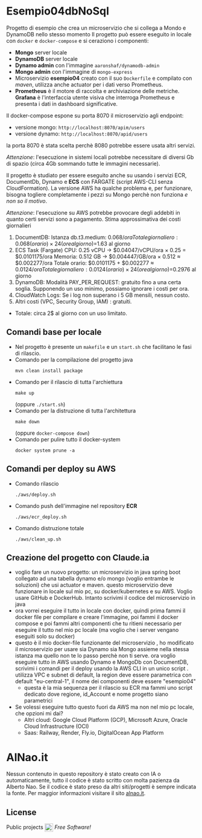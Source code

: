 # Esempio04dbNoSql
Progetto di esempio che crea un microservizio che si collega a Mondo e DynamoDB nello stesso momento
Il progetto può essere eseguito in locale con `docker` e `docker-compose` e si ceraziono i componenti:
- **Mongo** server locale
- **DynamoDB** server locale
- **Dynamo admin** con l'immagine `aaronshaf/dynamodb-admin`
- **Mongo admin** con l'immagine di `mongo-express`
- Microservizio **esempio04** creato con il suo `Dockerfile` e compilato con *maven*, utilizza anche actuator per i dati verso Prometheus.
- **Prometheus** è il motore di raccolta e archiviazione delle metriche. **Grafana** è l'interfaccia utente visiva che interroga Prometheus e presenta i dati in dashboard significative.

Il docker-compose espone su porta 8070 il microservizio agli endpoint:
- versione mongo: `http://localhost:8070/apim/users`
- versione dynamo: `http://localhost:8070/apid/users`


la porta 8070 è stata scelta perchè 8080 potrebbe essere usata altri servizi.


*Attenzione*: l'esecuzione in sistemi locali potrebbe necessitare di diversi Gb di spazio (circa 4Gb sommando tutte le immagini necessarie).


Il progetto è studiato per essere eseguito anche su usando i servizi ECR, DocumentDb, Dynamo e **ECS** con FARGATE (script AWS-CLI senza CloudFormation). La versione AWS ha qualche problema e, per funzionare, bisogna togliere completamente i pezzi su Mongo perchè non funziona *e non so il motivo*.


*Attenzione*: l'esecuzione su AWS potrebbe provocare degli addebiti in quanto certi servizi sono a pagamento. Stima approssimativa dei costi giornalieri
1. DocumentDB: Istanza db.t3.medium: $0.068/ora Totale giornaliero: 0.068(orario)×24(ore al giorno)=$1.63 al giorno
2. ECS Task (Fargate) CPU: 0.25 vCPU → $0.04047/vCPU/ora × 0.25 = $0.0101175/ora Memoria: 0.512 GB → $0.004447/GB/ora × 0.512 ≈ $0.002277/ora Totale orario: $0.0101175 + $0.002277 ≈ $0.0124/ora Totale giornaliero: 0.0124(orario)×24(ore al giorno)=$0.2976 al giorno
3. DynamoDB: Modalità PAY_PER_REQUEST: gratuito fino a una certa soglia. Supponendo un uso minimo, possiamo ignorare i costi per ora.
4. CloudWatch Logs: Se i log non superano i 5 GB mensili, nessun costo.
5. Altri costi (VPC, Security Group, IAM) : gratuiti.
- Totale: circa 2$ al giorno con un uso limitato.


## Comandi base per locale
- Nel progetto è presente un `makefile` e un `start.sh` che facilitano le fasi di rilascio.
- Comando per la compilazione del progetto java
    ```
    mvn clean install package
    ```
- Comando per il rilascio di tutta l'archiettura
    ```
    make up
    ```
    (oppure `./start.sh`)
- Comando per la distruzione di tutta l'architettura
    ```
    make down
    ```
    (oppure `docker-compose down`)
- Comando per pulire tutto il docker-system
    ```
    docker system prune -a
    ```


## Comandi per deploy su AWS
- Comando rilascio
    ```
    ./aws/deploy.sh
    ```
- Comando push dell'immagine nel repository **ECR**
    ```
    ./aws/ecr_deploy.sh
    ```
- Comando distruzione totale
    ```
    ./aws/clean_up.sh
    ```


## Creazione del progetto con Claude.ia
- voglio fare un nuovo progetto: un microservizio in java spring boot collegato ad una tabella dynamo e/o mongo (voglio entrambe le soluzioni) che usi actuator e maven. questo microservizio deve funzionare in locale sul mio pc, su docker/kubernetes e su AWS. Voglio usare GitHub e DockerHub. Intanto scrivimi il codice del microservizio in java 
- ora vorrei eseguire il tutto in locale con docker, quindi prima fammi il docker file per compilare e creare l'immagine, poi fammi il docker compose e poi fammi altri componenti che tu ritieni necessario per eseguire il tutto nel mio pc locale (ma voglio che i server vengano eseguiti solo su docker) 
- questo è il mio docker-file funzionante del microservizio , ho modificato il microservizio per usare sia Dynamo sia Mongo assieme nella stessa istanza ma quello non te lo passo perchè non ti serve. ora voglio eseguire tutto in AWS usando Dynamo e MongoDb  con DocumentDB, scrivimi i comandi per il deploy usando la AWS CLI in un unico script . utilizza VPC e subnet di default, la region deve essere parametrica con default "eu-central-1", il nome dei componenti deve essere "esempio04"
    - questa è la mia sequenza per il rilascio su ECR ma fammi uno script dedicato dove regione, id_Account e nome progetto siano parametrici
- Se volessi eseguire tutto questo fuori da AWS ma non nel mio pc locale, che opzioni mi dai?
    - Altri cloud: Google Cloud Platform (GCP), Microsoft Azure, Oracle Cloud Infrastructure (OCI)
    - Saas: Railway, Render, Fly.io, DigitalOcean App Platform


# AlNao.it
Nessun contenuto in questo repository è stato creato con IA o automaticamente, tutto il codice è stato scritto con molta pazienza da Alberto Nao. Se il codice è stato preso da altri siti/progetti è sempre indicata la fonte. Per maggior informazioni visitare il sito [alnao.it](https://www.alnao.it/).


## License
Public projects 
<a href="https://it.wikipedia.org/wiki/GNU_General_Public_License"  valign="middle"><img src="https://img.shields.io/badge/License-GNU-blue" style="height:22px;"  valign="middle"></a> 
*Free Software!*



